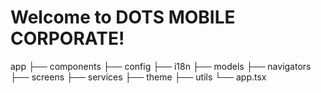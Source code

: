 # Welcome to DOTS MOBILE CORPORATE!

app
├── components
├── config
├── i18n
├── models
├── navigators
├── screens
├── services
├── theme
├── utils
└── app.tsx
```
